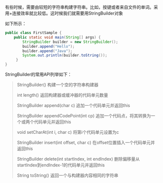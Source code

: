 有些时候，需要由较短的字符串构建字符串。比如，按键或者来自文件的单词。采用+连接效率就比较低。这时候我们就需要用StringBuilder对象

如下所示：

```java
public class FirstSample {
    public static void main(String[] args) {
        StringBuilder builder = new StringBuilder();
        builder.append("Hello");
        builder.append("Java");
        System.out.println(builder.toString());
     }
}
```

StringBuilder的常用API列举如下：

> StringBuilder()	构建一个空的字符串构建器
>
> int length()	返回构建器或缓冲器的代码单元数量
>
> StringBuilder append(char c)	追加一个代码单元并返回this
>
> StringBuilder appendCodePoint(int cp)	追加一个代码点，将其转换为一个或两个代码单元并返回this
>
> void setCharAt(int i, char c)	将第i个代码单元设置为c
>
> StringBuilder insert(int offset, char c)	在offset位置插入一个代码单元并返回this
>
> StringBuilder delete(int startIndex, int endIndex)	删除偏移量从startIndex到endIndex-1的代码单元并返回this
>
> String toString()	返回一个与构建器内容相同的字符串

